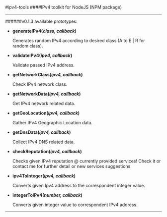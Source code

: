 #ipv4-tools
####IPv4 toolkit for NodeJS (NPM package)
***

######v0.1.3 available prototypes:

- **generateIPv4(*class, callback*)**

	Generates random IPv4 according to desired class (A to E | R for random class).

	
-	**validateIPv4(*ipv4, callback*)**

	Validate passed IPv4 address.


-	**getNetworkClass(*ipv4, callback*)**

	Check IPv4 network class.


-	**getNetworkData(*ipv4, callback*)**

	Get IPv4 network related data.


-	**getGeoLocation(*ipv4, callback*)**

	Gather IPv4 Geographic Location data.


-	**getDnsData(*ipv4, callback*)**

	Collect IPv4 DNS related data.


-	**checkReputation(*ipv4, callback*)**

	Checks given IPv4 reputation @ currently provided services!
	Check it or contact me for further detail or new services suggestions.
	

-	**ipv4ToInteger(*ipv4, callback*)**

	Converts given Ipv4 address to the correspondent integer value.


-	**integerToIPv4(*number, callback*)**

	Converts given integer value to correspondent IPv4 address.
***
